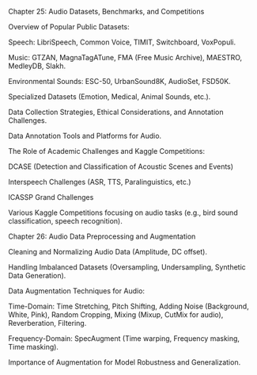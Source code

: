 Chapter 25: Audio Datasets, Benchmarks, and Competitions

Overview of Popular Public Datasets:

Speech: LibriSpeech, Common Voice, TIMIT, Switchboard, VoxPopuli.

Music: GTZAN, MagnaTagATune, FMA (Free Music Archive), MAESTRO, MedleyDB, Slakh.

Environmental Sounds: ESC-50, UrbanSound8K, AudioSet, FSD50K.

Specialized Datasets (Emotion, Medical, Animal Sounds, etc.).

Data Collection Strategies, Ethical Considerations, and Annotation Challenges.

Data Annotation Tools and Platforms for Audio.

The Role of Academic Challenges and Kaggle Competitions:

DCASE (Detection and Classification of Acoustic Scenes and Events)

Interspeech Challenges (ASR, TTS, Paralinguistics, etc.)

ICASSP Grand Challenges

Various Kaggle Competitions focusing on audio tasks (e.g., bird sound classification, speech recognition).

Chapter 26: Audio Data Preprocessing and Augmentation

Cleaning and Normalizing Audio Data (Amplitude, DC offset).

Handling Imbalanced Datasets (Oversampling, Undersampling, Synthetic Data Generation).

Data Augmentation Techniques for Audio:

Time-Domain: Time Stretching, Pitch Shifting, Adding Noise (Background, White, Pink), Random Cropping, Mixing (Mixup, CutMix for audio), Reverberation, Filtering.

Frequency-Domain: SpecAugment (Time warping, Frequency masking, Time masking).

Importance of Augmentation for Model Robustness and Generalization.
